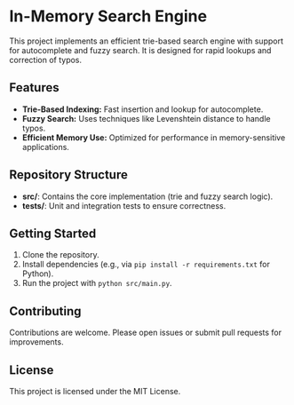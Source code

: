 # In-Memory Search Engine

This project implements an efficient trie-based search engine with support for autocomplete and fuzzy search. It is designed for rapid lookups and correction of typos.

## Features
- **Trie-Based Indexing:** Fast insertion and lookup for autocomplete.
- **Fuzzy Search:** Uses techniques like Levenshtein distance to handle typos.
- **Efficient Memory Use:** Optimized for performance in memory-sensitive applications.

## Repository Structure
- **src/**: Contains the core implementation (trie and fuzzy search logic).
- **tests/**: Unit and integration tests to ensure correctness.

## Getting Started
1. Clone the repository.
2. Install dependencies (e.g., via `pip install -r requirements.txt` for Python).
3. Run the project with `python src/main.py`.

## Contributing
Contributions are welcome. Please open issues or submit pull requests for improvements.

## License
This project is licensed under the MIT License.
